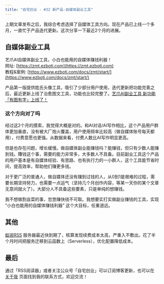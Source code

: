 ```yaml
---
title: "自宅创业 - #32 新产品-自媒体副业工具"
---
```


上期文章发布之后，我综合考虑选择了自媒体工具方向。现在产品已上线一个多月，一直忙于产品迭代更新。这次分享一下最近2个月的进展。

## 自媒体副业工具

艺爪AI自媒体副业工具，小白也能用的自媒体赚钱利器！  
网址: [https://zmt.ezboti.com](https://zmt.ezboti.com)  
教程&案例: [https://www.ezboti.com/docs/zmt/start/](https://www.ezboti.com/docs/zmt/start/)  

产品第一版提供姓氏头像工具，吸引了少部分用户使用，迭代更新把功能完善之后，最近更新上线了治愈图文工具，功能也比较完整了。[艺爪AI副业工具 新功能「有图有字」上线了！](https://mp.weixin.qq.com/s/HOEXXLBP72EBOmDaxOxLmA)

### 这个方向对了吗

经过这2个月的摸索，我觉得大概是对的。和AI对话/AI写作相比，这个产品用户群体更加垂直，没有被大厂炮火覆盖，用户使用频率比较高（做自媒体账号每天都用），付费意愿也更强。从数据来看，付费人数比AI写作明显更高。

但是也存在问题，增长缓慢。做自媒体副业能赚钱吗？能赚钱，但只有少数人能赚到钱。賺钱这个事，需要的能力非常多，大多数人不具备。目前副业工具这个产品的用户基本是有自媒体经验、有思路、也有执行力的一小群人，这个工具能节省时间，提高效率，帮助他们赚更多钱。

对于更广泛的普通人，做自媒体还没有赚到过钱的人，从0到1是艰难的过程，需要长期坚持努力，也需要一点运气（坚持几个月创作内容，等某一天你的某个文章无意间就火了）。大部分人不具备这些要素，只是单纯的想赚钱。

我不想做割韭菜的事，忽悠赚快钱不可取。我想要实打实做副业赚钱的工具，实现 “小白也能用的自媒体赚钱利器” 这个大目标，任重道远。

## 其他

[蚁阅RSS](https://rss.anyant.com/) 服务器最近快到期了，核算发现续费成本太高，严重入不敷出。花了半个月时间把服务迁移到云函数上（Serverless），优化配置降低成本。

## 最后

通过「RSS阅读器」或者关注公众号「自宅创业」可以订阅博客更新，也可以在 [关于我](/about) 页面找到我的联系方式，欢迎交流！
